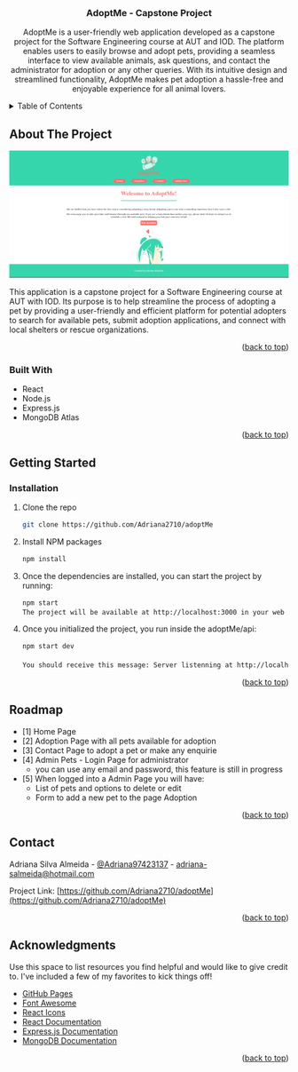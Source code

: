 <!-- PROJECT LOGO -->
<br />
<div align="center">
  <h3 align="center">AdoptMe - Capstone Project</h3>

  <p align="center">
    AdoptMe is a user-friendly web application developed as a capstone project for the Software Engineering course at AUT and IOD. The platform enables users to easily browse and adopt pets, providing a seamless interface to view available animals, ask questions, and contact the administrator for adoption or any other queries. With its intuitive design and streamlined functionality, AdoptMe makes pet adoption a hassle-free and enjoyable experience for all animal lovers.
  </p>
</div>



<!-- TABLE OF CONTENTS -->
<details #readme-top>
  <summary>Table of Contents</summary>
  <ol>
    <li>
      <a href="#about-the-project">About The Project</a>
      <ul>
        <li><a href="#built-with">Built With</a></li>
      </ul>
    </li>
    <li>
      <a href="#getting-started">Getting Started</a>
      <ul>
        <li><a href="#prerequisites">Prerequisites</a></li>
        <li><a href="#installation">Installation</a></li>
      </ul>
    </li>
    <li><a href="#roadmap">Roadmap</a></li>
    <li><a href="#contact">Contact</a></li>
    <li><a href="#acknowledgments">Acknowledgments</a></li>
  </ol>
</details>

<!-- ABOUT THE PROJECT -->
## About The Project

![AdoptMe](./public/images/screenshot/adoptme.png)

This application is a capstone project for a Software Engineering course at AUT with IOD. Its purpose is to help streamline the process of adopting a pet by providing a user-friendly and efficient platform for potential adopters to search for available pets, submit adoption applications, and connect with local shelters or rescue organizations.

<p align="right">(<a href="#readme-top">back to top</a>)</p>

### Built With

* React
* Node.js
* Express.js
* MongoDB Atlas

<p align="right">(<a href="#readme-top">back to top</a>)</p>

<!-- GETTING STARTED -->
## Getting Started
### Installation

1. Clone the repo
   ```sh
   git clone https://github.com/Adriana2710/adoptMe
   ```
3. Install NPM packages
   ```sh
   npm install
   ```
4. Once the dependencies are installed, you can start the project by running:
    ```sh
    npm start
    The project will be available at http://localhost:3000 in your web browser. Front-End.
    ```
5. Once you initialized the project, you run inside the adoptMe/api:
    ```sh
    npm start dev
    
    You should receive this message: Server listenning at http://localhost:3001 / successful connection to the database
    ```


<p align="right">(<a href="#readme-top">back to top</a>)</p>

<!-- ROADMAP -->
## Roadmap

- [1] Home Page
- [2] Adoption Page with all pets available for adoption
- [3] Contact Page to adopt a pet or make any enquirie 
- [4] Admin Pets - Login Page for administrator
    * you can use any email and password, this feature is still in progress
- [5] When logged into a Admin Page you will have:
    * List of pets and options to delete or edit
    * Form to add a new pet to the page Adoption
    
<p align="right">(<a href="#readme-top">back to top</a>)</p>

<!-- CONTACT -->
## Contact

Adriana Silva Almeida - [@Adriana97423137](https://twitter.com/Adriana97423137) - adriana-salmeida@hotmail.com

Project Link: [https://github.com/Adriana2710/adoptMe](https://github.com/Adriana2710/adoptMe)

<p align="right">(<a href="#readme-top">back to top</a>)</p>

<!-- ACKNOWLEDGMENTS -->
## Acknowledgments

Use this space to list resources you find helpful and would like to give credit to. I've included a few of my favorites to kick things off!

* [GitHub Pages](https://pages.github.com)
* [Font Awesome](https://fontawesome.com)
* [React Icons](https://react-icons.github.io/react-icons/search)
* [React Documentation](https://legacy.reactjs.org/docs/getting-started.html)
* [Express.js Documentation](https://expressjs.com/)
* [MongoDB Documentation](https://www.mongodb.com/docs/)


<p align="right">(<a href="#readme-top">back to top</a>)</p>





